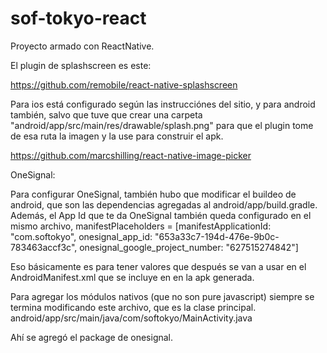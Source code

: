 # sof-tokyo-react
Proyecto armado con ReactNative.

El plugin de splashscreen es este:

https://github.com/remobile/react-native-splashscreen

Para ios está configurado según las instrucciónes del sitio, y para android también, salvo que tuve que crear una
carpeta "android/app/src/main/res/drawable/splash.png" para que el plugin tome de esa ruta la imagen y
la use para construir el apk.

https://github.com/marcshilling/react-native-image-picker

OneSignal:

Para configurar OneSignal, también hubo que modificar el buildeo de android, que son las dependencias agregadas al android/app/build.gradle.
Además, el App Id que te da OneSignal también queda configurado en el mismo archivo,
manifestPlaceholders = [manifestApplicationId: "com.softokyo", onesignal_app_id: "653a33c7-194d-476e-9b0c-783463accf3c", onesignal_google_project_number: "627515274842"]

Eso básicamente es para tener valores que después se van a usar en el AndroidManifest.xml que se incluye en en la apk generada.

Para agregar los módulos nativos (que no son pure javascript) siempre se termina modificando este archivo, que es la clase principal.
android/app/src/main/java/com/softokyo/MainActivity.java

Ahí se agregó el package de onesignal.

